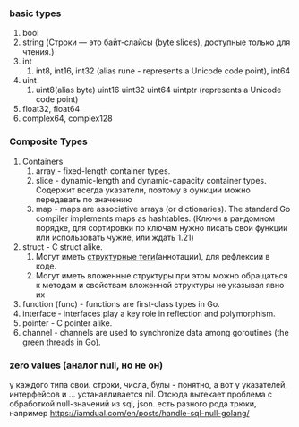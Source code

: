 ### basic types

1. bool
2. string (Строки — это байт-слайсы (byte slices), доступные только для чтения.)
3. int  
   1. int8, int16, int32 (alias rune - represents a Unicode code point), int64 
4. uint 
   1. uint8(alias byte) uint16 uint32 uint64 uintptr (represents a Unicode code point)
5. float32, float64
6. complex64, complex128 

### Composite Types

1. Containers
   1. array - fixed-length container types.
   2. slice - dynamic-length and dynamic-capacity container types. Содержит всегда указатели, поэтому в функции можно передавать по значению
   3. map - maps are associative arrays (or dictionaries). The standard Go compiler implements maps as hashtables. (Ключи в рандомном порядке, для сортировки по ключам нужно писать свои функции или использовать чужие, или ждать 1.21)
2. struct - C struct alike. 
   1. Могут иметь [структурные теги](https://www.digitalocean.com/community/tutorials/how-to-use-struct-tags-in-go-ru)(аннотации), для рефлексии в коде.
   2. Могут иметь вложенные структуры при этом можно обращаться к методам и свойствам вложенной структуры не указывая явно их
3. function (func) - functions are first-class types in Go.
4. interface - interfaces play a key role in reflection and polymorphism.
5. pointer - C pointer alike.
6. channel - channels are used to synchronize data among goroutines (the green threads in Go).




 

### zero values (аналог null, но не он)
у каждого типа свои. строки, числа, булы - понятно,
а вот у указателей, интерфейсов и ... устанавливается nil.
Отсюда вытекает проблема с обработкой null-значений из sql, json. есть разного рода трюки, например https://iamdual.com/en/posts/handle-sql-null-golang/ 
